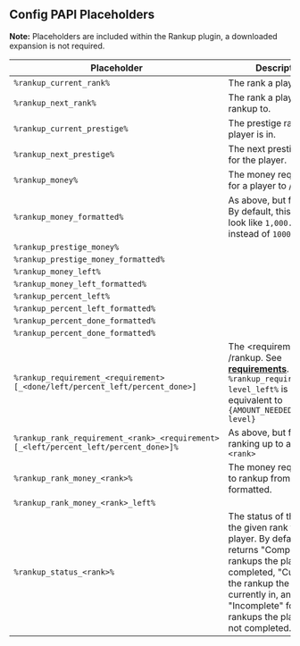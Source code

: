 ## Config PAPI Placeholders
**Note:** Placeholders are included within the Rankup plugin, a downloaded expansion is not required.

| Placeholder | Description
| ----------- | -----------
| `%rankup_current_rank%` | The rank a player is in.
| `%rankup_next_rank%` | The rank a player can rankup to.
| `%rankup_current_prestige%` | The prestige rank a player is in.
| `%rankup_next_prestige%` | The next prestige rank for the player.
| `%rankup_money%` | The money requirement for a player to /rankup.
| `%rankup_money_formatted%` | As above, but formatted. By default, this might look like `1,000.00` instead of `1000.0`
| `%rankup_prestige_money%` |
| `%rankup_prestige_money_formatted%` |
| `%rankup_money_left%` |
| `%rankup_money_left_formatted%` |
| `%rankup_percent_left%` |
| `%rankup_percent_left_formatted%` |
| `%rankup_percent_done_formatted%` |
| `%rankup_percent_done_formatted%` |
| `%rankup_requirement_<requirement>[_<done/left/percent_left/percent_done>]` | The \<requirement> to /rankup. See **[requirements](https://github.com/okx-code/Rankup3/wiki/Requirements)**. `%rankup_requirement_xp-level_left%` is equivalent to `{AMOUNT_NEEDED xp-level}`
| `%rankup_rank_requirement_<rank>_<requirement>[_<left/percent_left/percent_done>]%` | As above, but for ranking up to a certain `<rank>`
| `%rankup_rank_money_<rank>%` | The money requirement to rankup from **<rank>**. This is formatted.
| `%rankup_rank_money_<rank>_left%` |
| `%rankup_status_<rank>%` | The status of the rank of the given rank for the player. By default, returns "Complete" for rankups the player has completed, "Current" for the rankup the player is currently in, and "Incomplete" for rankups the player has not completed.
